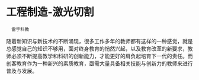 # 工程制造-激光切割
      雷宇科教
      
随着新知识与新技术的不断涌现，很多工作多年的教师都有这样的一种感觉，就是总感觉自己的知识不够用，面对终身教育的悄然兴起，以及教育改革的新要求，教师必须不断提高教学和科研的创新能力，才能更好的肩负起培育下一代的责任。而创客教育作为一种新兴的素质教育，亟需大量具备相关技能与创新力的教师来进行普及与发展。


